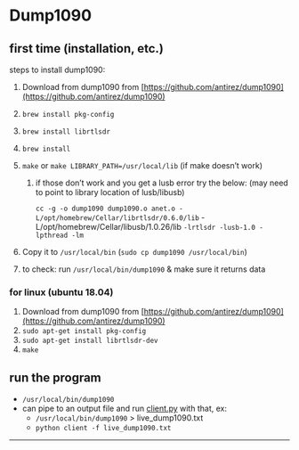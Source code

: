 # Dump1090

## first time (installation, etc.)

steps to install dump1090:

1. Download from dump1090 from [https://github.com/antirez/dump1090](https://github.com/antirez/dump1090)
2. `brew install pkg-config`
3. `brew install librtlsdr`
4. `brew install`  
5. `make` or `make LIBRARY_PATH=/usr/local/lib` (if make doesn’t work)
    1. if those don’t work and you get a lusb error try the below: (may need to point to library location of lusb/libusb)
        
        `cc -g -o dump1090 dump1090.o anet.o -L/opt/homebrew/Cellar/librtlsdr/0.6.0/lib` -L/opt/homebrew/Cellar/libusb/1.0.26/lib `-lrtlsdr -lusb-1.0 -lpthread -lm`
        
6. Copy it to `/usr/local/bin` (`sudo cp dump1090 /usr/local/bin`)
7. to check: run `/usr/local/bin/dump1090` & make sure it returns data

### for linux (ubuntu 18.04)

1. Download from dump1090 from [https://github.com/antirez/dump1090](https://github.com/antirez/dump1090)
2. `sudo apt-get install pkg-config`
3. `sudo apt-get install librtlsdr-dev`
4. `make`

## run the program

- `/usr/local/bin/dump1090`
- can pipe to an output file and run [client.py](http://client.py) with that, ex:
    - `/usr/local/bin/dump1090` > live_dump1090.txt
    - `python client -f live_dump1090.txt`

---